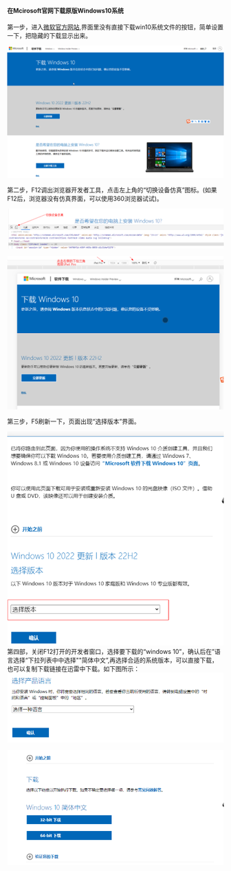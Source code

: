 #### 在Mcirosoft官网下载原版Windows10系统



第一步，进入[微软官方网站](https://www.microsoft.com/zh-cn/software-download/windows10),界面里没有直接下载win10系统文件的按钮，简单设置一下，把隐藏的下载显示出来。

![image](在MicroSoft官网下载原版Windows10/download.png)

 第二步，F12调出浏览器开发者工具，点击左上角的“切换设备仿真”图标。(如果F12后，浏览器没有仿真界面，可以使用360浏览器试试)。

![image](在MicroSoft官网下载原版Windows10/simulation.png)

   ![image](在MicroSoft官网下载原版Windows10/simulation-iPadPro.png)

第三步，F5刷新一下，页面出现“选择版本”界面。

![image](在MicroSoft官网下载原版Windows10/SelectWindowsVersion.png)
第四部，关闭F12打开的开发者窗口，选择要下载的“windows 10”，确认后在”语言选择“下拉列表中中选择""简体中文”,再选择合适的系统版本，可以直接下载，也可以复制下载链接在迅雷中下载。如下图所示：
![image](在MicroSoft官网下载原版Windows10/SelectLanguage.png)

![image](在MicroSoft官网下载原版Windows10/x86-x64.png)

